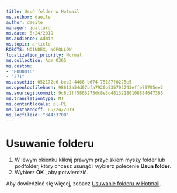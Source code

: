 ```yaml
---
title: Usuń folder w Hotmail
ms.author: daeite
author: daeite
manager: joallard
ms.date: 5/24/2019
ms.audience: Admin
ms.topic: article
ROBOTS: NOINDEX, NOFOLLOW
localization_priority: Normal
ms.collection: Adm_O365
ms.custom:
- "8000016"
- "271"
ms.assetid: 052172e6-bee2-4466-b674-75187f0225e5
ms.openlocfilehash: 98612a54d07bfa7920b535702243effe79705ee2
ms.sourcegitcommit: 9c6c2ff5865275dc8e3d48132180108884647365
ms.translationtype: MT
ms.contentlocale: pl-PL
ms.lasthandoff: 05/24/2019
ms.locfileid: "34433700"
---
```

# <a name="delete-a-folder"></a>Usuwanie folderu

1. W lewym okienku kliknij prawym przyciskiem myszy folder lub podfolder, który chcesz usunąć i wybierz polecenie **Usuń folder**.
2. Wybierz **OK** , aby potwierdzić.

Aby dowiedzieć się więcej, zobacz [Usuwanie folderu w Hotmail](https://go.microsoft.com/fwlink/p/?linkid=873134).